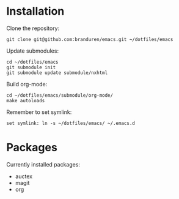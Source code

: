 # Installation

Clone the repository:

    git clone git@github.com:branduren/emacs.git ~/dotfiles/emacs

Update submodules:

    cd ~/dotfiles/emacs
    git submodule init
    git submodule update submodule/nxhtml


Build org-mode:

    cd ~/dotfiles/emacs/submodule/org-mode/
    make autoloads


Remember to set symlink:

    set symlink: ln -s ~/dotfiles/emacs/ ~/.emacs.d


# Packages

Currently installed packages:
* auctex
* magit
* org
